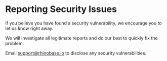 # Reporting Security Issues

If you believe you have found a security vulnerability, we encourage you to let us know right away.

We will investigate all legitimate reports and do our best to quickly fix the problem.

Email <support@rhinobase.io> to disclose any security vulnerabilities.
